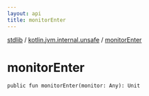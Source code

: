 ```yaml
---
layout: api
title: monitorEnter
---
```

[stdlib](../index.md) / [kotlin.jvm.internal.unsafe](index.md) / [monitorEnter](monitorEnter.md)

# monitorEnter

```
public fun monitorEnter(monitor: Any): Unit
```
